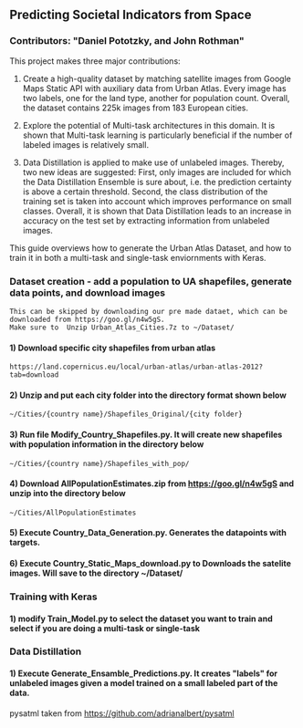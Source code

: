 
## Predicting Societal Indicators from Space
### Contributors: "Daniel Pototzky, and John Rothman"

This project makes three major contributions:
1. Create a high-quality dataset by matching satellite images from Google Maps Static API with auxiliary data from Urban Atlas. Every image has two labels, one for the land type, another for population count. Overall, the dataset contains 225k images from 183 European cities.

2. Explore the potential of Multi-task architectures in this domain. It is shown that Multi-task learning is particularly beneficial if the number of labeled images is relatively small.

3. Data Distillation is applied to make use of unlabeled images. Thereby, two new ideas are suggested: First, only images are included for which the Data Distillation Ensemble is sure about, i.e. the prediction certainty is above a certain threshold. Second, the class distribution of the training set is taken into account which improves performance on small classes. Overall, it is shown that Data Distillation leads to an increase in accuracy on the test set by extracting information from unlabeled images.


This guide overviews how to generate the Urban Atlas Dataset, and how to train it in both a multi-task and single-task enviornments with Keras.
### Dataset creation - add a population to UA shapefiles, generate data points, and download images
    This can be skipped by downloading our pre made dataet, which can be downloaded from https://goo.gl/n4w5gS. 
    Make sure to  Unzip Urban_Atlas_Cities.7z to ~/Dataset/

#### 1) Download specific city shapefiles from urban atlas 
	https://land.copernicus.eu/local/urban-atlas/urban-atlas-2012?tab=download
	
#### 2) Unzip and put each city folder into the directory format shown below
	~/Cities/{country name}/Shapefiles_Original/{city folder}

#### 3) Run file Modify_Country_Shapefiles.py. It will create new shapefiles with population information in the directory below 
	~/Cities/{country name}/Shapefiles_with_pop/
	
#### 4) Download AllPopulationEstimates.zip from https://goo.gl/n4w5gS and unzip into the directory below
	~/Cities/AllPopulationEstimates

#### 5) Execute Country_Data_Generation.py. Generates the datapoints with targets.

#### 6) Execute Country_Static_Maps_download.py to Downloads the satelite images. Will save to the directory ~/Dataset/


### Training with Keras

#### 1) modify Train_Model.py to select the dataset you want to train and select if you are doing a multi-task or single-task


### Data Distillation

#### 1) Execute Generate_Ensamble_Predictions.py.  It creates "labels" for unlabeled images given a model trained on a small labeled part of the data.


pysatml taken from https://github.com/adrianalbert/pysatml <br/>
